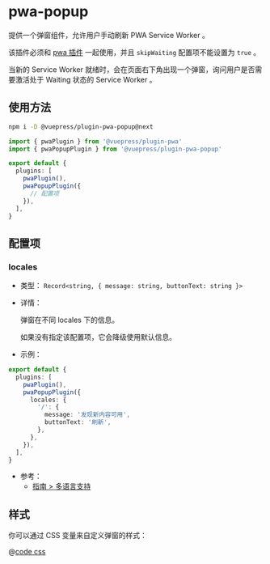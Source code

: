 # pwa-popup

<NpmBadge package="@vuepress/plugin-pwa-popup" />

提供一个弹窗组件，允许用户手动刷新 PWA Service Worker 。

该插件必须和 [pwa 插件](./pwa.md) 一起使用，并且 `skipWaiting` 配置项不能设置为 `true` 。

当新的 Service Worker 就绪时，会在页面右下角出现一个弹窗，询问用户是否需要激活处于 Waiting 状态的 Service Worker 。

## 使用方法

```bash
npm i -D @vuepress/plugin-pwa-popup@next
```

```ts
import { pwaPlugin } from '@vuepress/plugin-pwa'
import { pwaPopupPlugin } from '@vuepress/plugin-pwa-popup'

export default {
  plugins: [
    pwaPlugin(),
    pwaPopupPlugin({
      // 配置项
    }),
  ],
}
```

## 配置项

### locales

- 类型： `Record<string, { message: string, buttonText: string }>`

- 详情：

  弹窗在不同 locales 下的信息。

  如果没有指定该配置项，它会降级使用默认信息。

- 示例：

```ts
export default {
  plugins: [
    pwaPlugin(),
    pwaPopupPlugin({
      locales: {
        '/': {
          message: '发现新内容可用',
          buttonText: '刷新',
        },
      },
    }),
  ],
}
```

- 参考：
  - [指南 > 多语言支持](../../develop/i18n.md)

## 样式

你可以通过 CSS 变量来自定义弹窗的样式：

@[code css](@vuepress/plugin-pwa-popup/src/client/styles/vars.css)
